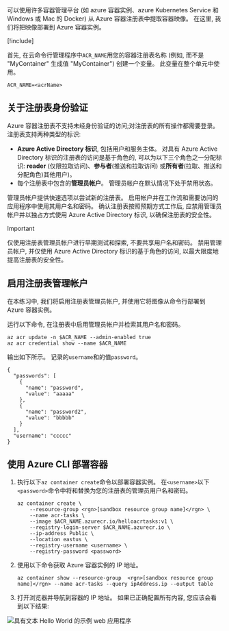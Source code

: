 可以使用许多容器管理平台 (如 azure 容器实例、azure Kubernetes Service 和 Windows 或 Mac 的 Docker) 从 Azure 容器注册表中提取容器映像。 在这里, 我们将把映像部署到 Azure 容器实例。

<!-- Activate the sandbox -->
[!include[](../../../includes/azure-sandbox-activate.md)]

首先, 在云命令行管理程序中`ACR_NAME`用您的容器注册表名称 (例如, 而不是 "MyContainer" 生成值 "MyContainer") 创建一个变量。 此变量在整个单元中使用。

```azurecli
ACR_NAME=<acrName>
```

## <a name="about-registry-authentication"></a>关于注册表身份验证

Azure 容器注册表不支持未经身份验证的访问;对注册表的所有操作都需要登录。 注册表支持两种类型的标识:

- **Azure Active Directory 标识**, 包括用户和服务主体。 对具有 Azure Active Directory 标识的注册表的访问是基于角色的, 可以为以下三个角色之一分配标识: **reader** (仅限拉取访问)、**参与者**(推送和拉取访问) 或**所有者**(拉取、推送和分配角色)其他用户)。
- 每个注册表中包含的**管理员帐户**。 管理员帐户在默认情况下处于禁用状态。

管理员帐户提供快速选项以尝试新的注册表。 启用帐户并在工作流和需要访问的应用程序中使用其用户名和密码。 确认注册表按照预期方式工作后, 应禁用管理员帐户并以独占方式使用 Azure Active Directory 标识, 以确保注册表的安全性。

> [!IMPORTANT]
> 仅使用注册表管理员帐户进行早期测试和探索, 不要共享用户名和密码。 禁用管理员帐户, 并仅使用 Azure Active Directory 标识的基于角色的访问, 以最大限度地提高注册表的安全性。

## <a name="enable-the-registry-admin-account"></a>启用注册表管理帐户

在本练习中, 我们将启用注册表管理员帐户, 并使用它将图像从命令行部署到 Azure 容器实例。

运行以下命令, 在注册表中启用管理员帐户并检索其用户名和密码。

```azurecli
az acr update -n $ACR_NAME --admin-enabled true
az acr credential show --name $ACR_NAME
```

输出如下所示。 记录的`username`和的值`password`。

```output
{  
  "passwords": [
    {
      "name": "password",
      "value": "aaaaa"
    },
    {
      "name": "password2",
      "value": "bbbbb"
    }
  ],
  "username": "ccccc"
}
```

## <a name="deploy-a-container-with-azure-cli"></a>使用 Azure CLI 部署容器

1. 执行以下`az container create`命令以部署容器实例。 在`<username>`以下`<password>`命令中将和替换为您的注册表的管理员用户名和密码。

    ```azurecli
    az container create \
        --resource-group <rgn>[sandbox resource group name]</rgn> \
        --name acr-tasks \
        --image $ACR_NAME.azurecr.io/helloacrtasks:v1 \
        --registry-login-server $ACR_NAME.azurecr.io \
        --ip-address Public \
        --location eastus \
        --registry-username <username> \
        --registry-password <password>
    ```

1. 使用以下命令获取 Azure 容器实例的 IP 地址。

    ```azurecli
    az container show --resource-group  <rgn>[sandbox resource group name]</rgn> --name acr-tasks --query ipAddress.ip --output table
    ```

1. 打开浏览器并导航到容器的 IP 地址。 如果已正确配置所有内容, 您应该会看到以下结果:

![具有文本 Hello World 的示例 web 应用程序](../media/hello.png)
